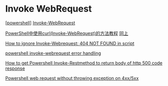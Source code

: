 # Invoke WebRequest

[[powershell]]
[Invoke-WebRequest](https://docs.microsoft.com/en-us/powershell/module/Microsoft.PowerShell.Utility/Invoke-WebRequest?view=powershell-5.1)

[PowerShell中使用curl(Invoke-WebRequest)的方法教程](https://codertw.com/%E5%89%8D%E7%AB%AF%E9%96%8B%E7%99%BC/390009/)
[同上](https://www.itread01.com/article/1501817915.html)

[How to ignore Invoke-Webrequest: 404 NOT FOUND in script](https://community.spiceworks.com/topic/2192690-how-to-ignore-invoke-webrequest-404-not-found-in-script)

[powershell invoke-webrequest error handling](https://medium.com/@WilliamWhetstone/powershell-invoke-webrequest-error-handling-5aece4da6f02)

[How to get Powershell Invoke-Restmethod to return body of http 500 code response](https://stackoverflow.com/questions/18771424/how-to-get-powershell-invoke-restmethod-to-return-body-of-http-500-code-response)

[Powershell web request without throwing exception on 4xx/5xx](https://stackoverflow.com/questions/19122378/powershell-web-request-without-throwing-exception-on-4xx-5xx)

[//begin]: # "Autogenerated link references for markdown compatibility"
[powershell]: powershell.md "Powershell"
[//end]: # "Autogenerated link references"